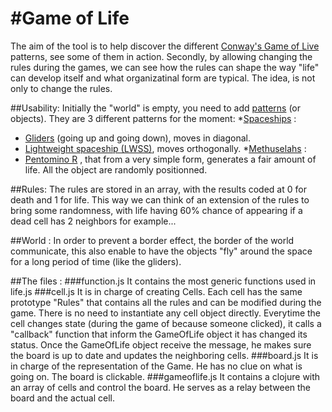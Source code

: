 #Game of Life
=====

The aim of the tool is to help discover the different [Conway's Game of Live](http://en.wikipedia.org/wiki/Conway's_Game_of_Life) patterns, see some of them in action.
Secondly, by allowing changing the rules during the games, we can see how the rules can shape the way "life" can develop itself and what organizatinal form are typical. The idea, is not only to change the rules.

##Usability:
Initially the "world" is empty, you need to add [patterns](http://en.wikipedia.org/wiki/Conway's_Game_of_Life#Examples_of_patterns) (or objects).
They are 3 different patterns for the moment:
*[Spaceships](http://www.conwaylife.com/wiki/Types_of_spaceships#Standard_spaceship) :
  * [Gliders](http://www.conwaylife.com/wiki/Glider) (going up and going down), moves in diagonal.
  * [Lightweight spaceship (LWSS)](http://www.conwaylife.com/wiki/Lightweight_spaceship), moves orthogonally.
*[Methuselahs](http://en.wikipedia.org/wiki/Methuselah_(cellular_automaton)) :
  * [Pentomino R](http://www.conwaylife.com/wiki/R-pentomino) , that from a very simple form, generates a fair amount of life.
All the object are randomly positionned.

##Rules:
The rules are stored in an array, with the results coded at 0 for death and 1 for life. This way we can think of an extension of the rules to bring some randomness, with life having 60% chance of appearing if a dead cell has 2 neighbors for example...

##World :
In order to prevent a border effect, the border of the world communicate, this also enable to have the objects "fly" around the space for a long period of time (like the gliders).

##The files :
###function.js
It contains the most generic functions used in life.js
###cell.js
It is in charge of creating Cells. Each cell has the same prototype "Rules" that contains all the rules and can be modified during the game. There is no need to instantiate any cell object directly. Everytime the cell changes state (during the game of because someone clicked), it calls a "callback" function that inform the GameOfLife object it has changed its status. Once the GameOfLife object receive the message, he makes sure the board is up to date and updates the neighboring cells.
###board.js
It is in charge of the representation of the Game. He has no clue on what is going on. The board is clickable.
###gameoflife.js
It contains a clojure with an array of cells and control the board. He serves as a relay between the board and the actual cell.





